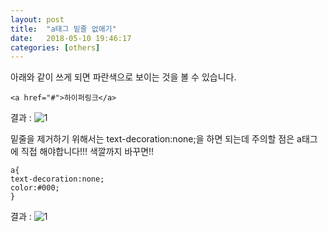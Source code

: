 ```yaml
---
layout: post
title:  "a태그 밑줄 없애기"
date:   2018-05-10 19:46:17
categories: [others]
---
```

아래와 같이 쓰게 되면 파란색으로 보이는 것을 볼 수 있습니다.

`<a href="#">하이퍼링크</a>`

결과 : ![1](https://user-images.githubusercontent.com/26562553/39866761-ee9aa43e-548c-11e8-9cff-370e97da65f7.JPG)

밑줄을 제거하기 위해서는 text-decoration:none;을 하면 되는데 주의할 점은
a태그에 직접 해야합니다!!!
색깔까지 바꾸면!!

```
a{
text-decoration:none;
color:#000;
}
```
결과 : ![1](https://user-images.githubusercontent.com/26562553/39866886-6636bd3e-548d-11e8-8f88-b66538888498.JPG)
